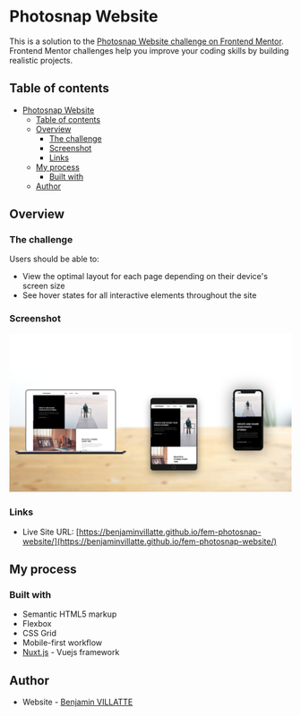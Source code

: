 # Photosnap Website

This is a solution to the [Photosnap Website challenge on Frontend Mentor](https://www.frontendmentor.io/challenges/photosnap-multipage-website-nMDSrNmNW). Frontend Mentor challenges help you improve your coding skills by building realistic projects. 

## Table of contents

- [Photosnap Website](#photosnap-website)
  - [Table of contents](#table-of-contents)
  - [Overview](#overview)
    - [The challenge](#the-challenge)
    - [Screenshot](#screenshot)
    - [Links](#links)
  - [My process](#my-process)
    - [Built with](#built-with)
  - [Author](#author)

## Overview

### The challenge

Users should be able to:

- View the optimal layout for each page depending on their device's screen size
- See hover states for all interactive elements throughout the site

### Screenshot

![](./screenshot.jpg)


### Links

- Live Site URL: [https://benjaminvillatte.github.io/fem-photosnap-website/](https://benjaminvillatte.github.io/fem-photosnap-website/)

## My process

### Built with

- Semantic HTML5 markup
- Flexbox
- CSS Grid
- Mobile-first workflow
- [Nuxt.js](https://nuxtjs.org/) - Vuejs framework


## Author

- Website - [Benjamin VILLATTE](https://benjaminvillatte.fr)
